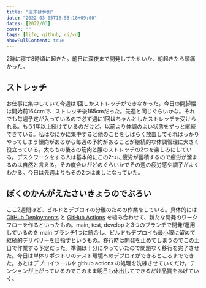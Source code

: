 ```yaml
---
title: "週末は休出"
date: "2022-03-05T18:55:18+09:00"
dates: [2022/03]
cover: ""
tags: [life, github, ci/cd]
showFullContent: true
---
```


2時に寝て8時頃に起きた。前日に深夜まで開発してたせいか、朝起きたら頭痛かった。

## ストレッチ

お仕事に集中していて今週は1回しかストレッチができなかった。今日の開脚幅は開始前164cmで、ストレッチ後165cmだった。先週と同じぐらいかな。それでも毎週予定が入っているので必ず週に1回はちゃんとしたストレッチを受けられる。もう1年以上続けているのだけど、以前より体調のよい状態をずっと継続できている。私はなにかに集中すると他のことをしばらく放置してそればっかりやってしまう傾向があるから毎週の予約があることが継続的な体調管理に大きく役立っている。太ももの後ろの筋肉と腰のストレッチの2つを楽しみにしている。デスクワークをする人は基本的にこの2つに疲労が蓄積するので疲労が溜まるのは自然と言える。その度合いがどのぐらいかでその週の疲労感や調子がよくわかる。今日は先週よりもその2つはましになっていた。

## ぼくのかんがえたさいきょうのでぷろい

ここ2週間ほど、ビルドとデプロイの分離のための作業をしている。具体的には [GitHub Deployments](https://docs.github.com/en/rest/reference/deployments) と [GitHub Actions](https://docs.github.com/en/actions) を組み合わせて、新たな開発のワークフローを作るといったもの。main, test, develop と3つのブランチで開発/運用しているのを main ブランチ1つに統合し、ビルドもデプロイも最小限に留めて継続的デリバリーを目指すというもの。移行時は開発を止めてしまうのでこの土日で作業する予定だった。準備は十分にやっていたので問題なく移行を完了させた。今日は単体リポジトリのテスト環境へのデプロイができるところまでできた。あとはデプロイツールや github actions の処理を洗練させていくだけ。テンションが上がっているのでこのまま明日も休出してできるだけ品質をあげていく。
